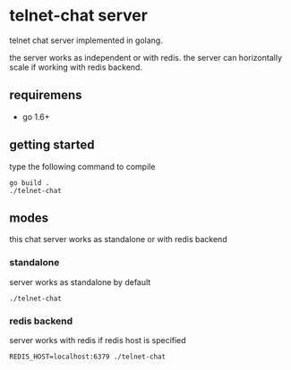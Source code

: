 # telnet-chat server

telnet chat server implemented in golang.

the server works as independent or with redis. the server can horizontally scale if working with redis backend.

## requiremens

* go 1.6+

## getting started

type the following command to compile

```
go build .
./telnet-chat
```

## modes

this chat server works as standalone or with redis backend

### standalone

server works as standalone by default

```
./telnet-chat
```

### redis backend

server works with redis if redis host is specified

```
REDIS_HOST=localhost:6379 ./telnet-chat
```

